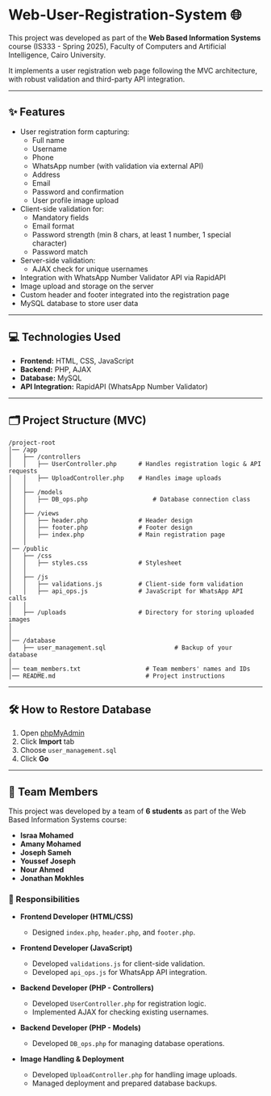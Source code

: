 # Web-User-Registration-System 🌐

This project was developed as part of the **Web Based Information Systems** course (IS333 - Spring 2025), Faculty of Computers and Artificial Intelligence, Cairo University.

It implements a user registration web page following the MVC architecture, with robust validation and third-party API integration.

---

## ✨ Features

- User registration form capturing:
  - Full name
  - Username
  - Phone
  - WhatsApp number (with validation via external API)
  - Address
  - Email
  - Password and confirmation
  - User profile image upload
- Client-side validation for:
  - Mandatory fields
  - Email format
  - Password strength (min 8 chars, at least 1 number, 1 special character)
  - Password match
- Server-side validation:
  - AJAX check for unique usernames
- Integration with WhatsApp Number Validator API via RapidAPI
- Image upload and storage on the server
- Custom header and footer integrated into the registration page
- MySQL database to store user data

---

## 💻 Technologies Used

- **Frontend:** HTML, CSS, JavaScript
- **Backend:** PHP, AJAX
- **Database:** MySQL
- **API Integration:** RapidAPI (WhatsApp Number Validator)

---

## 🗂️ Project Structure (MVC)
```
/project-root
│── /app
│   ├── /controllers
│   │   ├── UserController.php      # Handles registration logic & API requests
│   │   ├── UploadController.php    # Handles image uploads
│   │
│   ├── /models
│   │   ├── DB_ops.php                  # Database connection class
│   │
│   ├── /views
│   │   ├── header.php              # Header design
│   │   ├── footer.php              # Footer design
│   │   ├── index.php               # Main registration page
│   │
│── /public
│   ├── /css
│   │   ├── styles.css              # Stylesheet
│   │
│   ├── /js
│   │   ├── validations.js          # Client-side form validation
│   │   ├── api_ops.js              # JavaScript for WhatsApp API calls
│   │
│   ├── /uploads                    # Directory for storing uploaded images
│
│
│── /database
│   ├── user_management.sql                   # Backup of your database
│
│── team_members.txt                  # Team members' names and IDs
│── README.md                         # Project instructions
```


---

## 🛠️ How to Restore Database

1. Open [phpMyAdmin](http://localhost/phpmyadmin)
2. Click **Import** tab
3. Choose `user_management.sql`
4. Click **Go**

---

## 👥 Team Members

This project was developed by a team of **6 students** as part of the Web Based Information Systems course:

- **Israa Mohamed**  
- **Amany Mohamed**  
- **Joseph Sameh**  
- **Youssef Joseph**  
- **Nour Ahmed**  
- **Jonathan Mokhles**

### 🔧 Responsibilities

- **Frontend Developer (HTML/CSS)**
  - Designed `index.php`, `header.php`, and `footer.php`.

- **Frontend Developer (JavaScript)**
  - Developed `validations.js` for client-side validation.
  - Developed `api_ops.js` for WhatsApp API integration.

- **Backend Developer (PHP - Controllers)**
  - Developed `UserController.php` for registration logic.
  - Implemented AJAX for checking existing usernames.

- **Backend Developer (PHP - Models)**
  - Developed `DB_ops.php` for managing database operations.

- **Image Handling & Deployment**
  - Developed `UploadController.php` for handling image uploads.
  - Managed deployment and prepared database backups.

